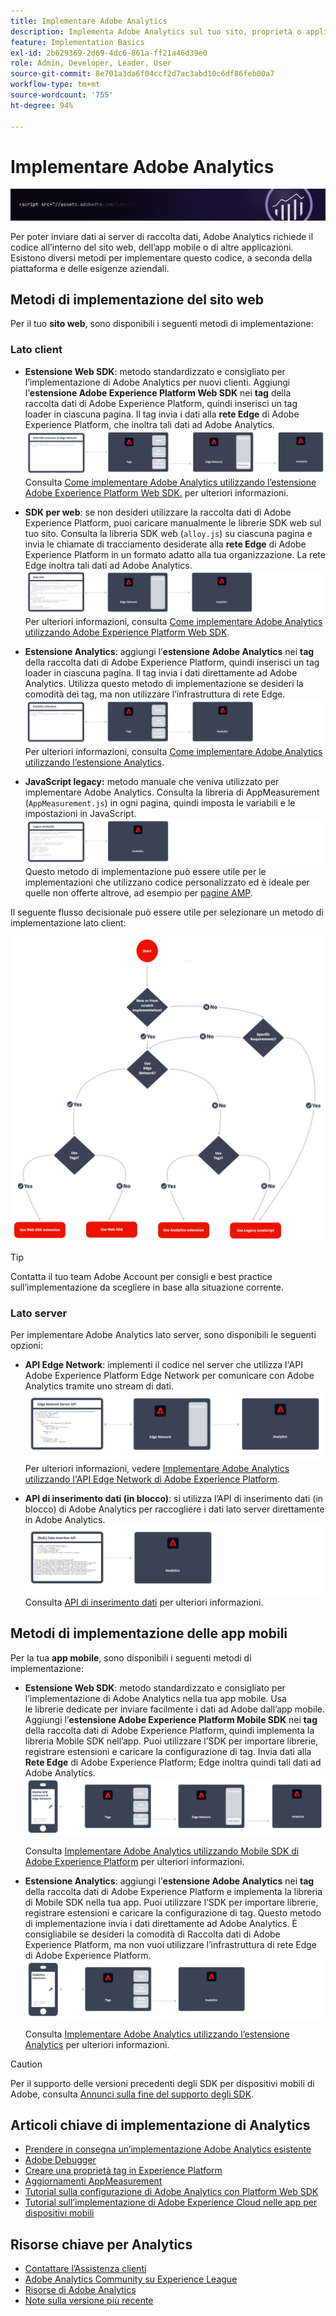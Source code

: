 ```yaml
---
title: Implementare Adobe Analytics
description: Implementa Adobe Analytics sul tuo sito, proprietà o applicazione.
feature: Implementation Basics
exl-id: 2b629369-2d69-4dc6-861a-ff21a46d39e0
role: Admin, Developer, Leader, User
source-git-commit: 8e701a3da6f04ccf2d7ac3abd10c6df86feb00a7
workflow-type: tm+mt
source-wordcount: '755'
ht-degree: 94%

---
```


# Implementare Adobe Analytics

![Banner](../../assets/doc_banner_implement.png)

Per poter inviare dati ai server di raccolta dati, Adobe Analytics richiede il codice all’interno del sito web, dell’app mobile o di altre applicazioni. Esistono diversi metodi per implementare questo codice, a seconda della piattaforma e delle esigenze aziendali.

## Metodi di implementazione del sito web

Per il tuo **sito web**, sono disponibili i seguenti metodi di implementazione:

### Lato client 

* **Estensione Web SDK**: metodo standardizzato e consigliato per l’implementazione di Adobe Analytics per nuovi clienti. Aggiungi l’**estensione Adobe Experience Platform Web SDK** nei **tag** della raccolta dati di Adobe Experience Platform, quindi inserisci un tag loader in ciascuna pagina. Il tag invia i dati alla **rete Edge** di Adobe Experience Platform, che inoltra tali dati ad Adobe Analytics.
  ![Estensione Web SDK](./assets/websdk-extension-implementation.png)
Consulta [Come implementare Adobe Analytics utilizzando l’estensione Adobe Experience Platform Web SDK.](./aep-edge/overview.md) per ulteriori informazioni.

* **SDK per web**: se non desideri utilizzare la raccolta dati di Adobe Experience Platform, puoi caricare manualmente le librerie SDK web sul tuo sito. Consulta la libreria SDK web (`alloy.js`) su ciascuna pagina e invia le chiamate di tracciamento desiderate alla **rete Edge** di Adobe Experience Platform in un formato adatto alla tua organizzazione. La rete Edge inoltra tali dati ad Adobe Analytics.
  ![Web SDK](./assets/websdk-implementation.png)
Per ulteriori informazioni, consulta [Come implementare Adobe Analytics utilizzando Adobe Experience Platform Web SDK](./aep-edge/overview.md).

* **Estensione Analytics**: aggiungi l’**estensione Adobe Analytics** nei **tag** della raccolta dati di Adobe Experience Platform, quindi inserisci un tag loader in ciascuna pagina. Il tag invia i dati direttamente ad Adobe Analytics. Utilizza questo metodo di implementazione se desideri la comodità dei tag, ma non utilizzare l’infrastruttura di rete Edge.
  ![Estensione Adobe Analytics](./assets/analytics-extension-implementation.png)
Per ulteriori informazioni, consulta [Come implementare Adobe Analytics utilizzando l’estensione Analytics](launch/overview.md).

* **JavaScript legacy:** metodo manuale che veniva utilizzato per implementare Adobe Analytics. Consulta la libreria di AppMeasurement (`AppMeasurement.js`) in ogni pagina, quindi imposta le variabili e le impostazioni in JavaScript.
  ![Come implementare Adobe Analytics utilizzando JavaScript legacy](./assets/appmeasurement-implementation.png)
Questo metodo di implementazione può essere utile per le implementazioni che utilizzano codice personalizzato ed è ideale per quelle non offerte altrove, ad esempio per [pagine AMP](other/amp.md).

Il seguente flusso decisionale può essere utile per selezionare un metodo di implementazione lato client:

![Un albero delle decisioni per la selezione di un metodo di implementazione, come descritto in questa sezione.](./assets/decision-tree.png)


>[!TIP]
>
>Contatta il tuo team Adobe Account per consigli e best practice sull’implementazione da scegliere in base alla situazione corrente.

### Lato server

Per implementare Adobe Analytics lato server, sono disponibili le seguenti opzioni:

* **API Edge Network**: implementi il codice nel server che utilizza l&#39;API Adobe Experience Platform Edge Network per comunicare con Adobe Analytics tramite uno stream di dati.
  ![Implementazione lato server](assets/edge-network-server-api.svg)
Per ulteriori informazioni, vedere [Implementare Adobe Analytics utilizzando l&#39;API Edge Network di Adobe Experience Platform](/help/implement/aep-edge/api/overview.md).

* **API di inserimento dati (in blocco)**: si utilizza l’API di inserimento dati (in blocco) di Adobe Analytics per raccogliere i dati lato server direttamente in Adobe Analytics.
  ![API di inserimento dati](assets/analytics-apis.png)
Consulta [API di inserimento dati](../import/c-data-insertion-api/c-data-insertion-api.md) per ulteriori informazioni.

## Metodi di implementazione delle app mobili

Per la tua **app mobile**, sono disponibili i seguenti metodi di implementazione:

* **Estensione Web SDK**: metodo standardizzato e consigliato per l’implementazione di Adobe Analytics nella tua app mobile. Usa le librerie dedicate per inviare facilmente i dati ad Adobe dall’app mobile. Aggiungi l’**estensione Adobe Experience Platform Mobile SDK** nei **tag** della raccolta dati di Adobe Experience Platform, quindi implementa la libreria Mobile SDK nell’app. Puoi utilizzare l’SDK per importare librerie, registrare estensioni e caricare la configurazione di tag. Invia dati alla **Rete Edge** di Adobe Experience Platform; Edge inoltra quindi tali dati ad Adobe Analytics.
  ![Estensione di Mobile SDK](./assets/mobilesdk-extension.png)

  Consulta [Implementare Adobe Analytics utilizzando Mobile SDK di Adobe Experience Platform](../implement/aep-edge/mobile-sdk/overview.md) per ulteriori informazioni.

* **Estensione Analytics**: aggiungi l’**estensione Adobe Analytics** nei **tag** della raccolta dati di Adobe Experience Platform e implementa la libreria di Mobile SDK nella tua app. Puoi utilizzare l’SDK per importare librerie, registrare estensioni e caricare la configurazione di tag. Questo metodo di implementazione invia i dati direttamente ad Adobe Analytics. È consigliabile se desideri la comodità di Raccolta dati di Adobe Experience Platform, ma non vuoi utilizzare l’infrastruttura di rete Edge di Adobe Experience Platform.
  ![Estensione Analytics](./assets/mobilesdk-analytics-extension.png)

  Consulta [Implementare Adobe Analytics utilizzando l’estensione Analytics](../implement/aep-edge/mobile-sdk/overview.md) per ulteriori informazioni.


>[!CAUTION]
>
>Per il supporto delle versioni precedenti degli SDK per dispositivi mobili di Adobe, consulta [Annunci sulla fine del supporto degli SDK](https://developer.adobe.com/client-sdks/resources/sdks-end-of-support/).

## Articoli chiave di implementazione di Analytics

* [Prendere in consegna un’implementazione Adobe Analytics esistente](/help/implement/prepare/existing-implementation.md)
* [Adobe Debugger](validate/debugger.md)
* [Creare una proprietà tag in Experience Platform](launch/create-analytics-property.md)
* [Aggiornamenti AppMeasurement](appmeasurement-updates.md)
* [Tutorial sulla configurazione di Adobe Analytics con Platform Web SDK](https://experienceleague.adobe.com/docs/platform-learn/implement-web-sdk/applications-setup/setup-analytics.html?lang=it)
* [Tutorial sull’implementazione di Adobe Experience Cloud nelle app per dispositivi mobili](https://experienceleague.adobe.com/docs/platform-learn/implement-mobile-sdk/overview.html?lang=it)


## Risorse chiave per Analytics

* [Contattare l’Assistenza clienti](https://experienceleague.adobe.com/it?support-solution=Analytics?lang=it#support)
* [Adobe Analytics Community su Experience League](https://experienceleaguecommunities.adobe.com/t5/adobe-analytics/ct-p/adobe-analytics-community)
* [Risorse di Adobe Analytics](https://experienceleaguecommunities.adobe.com/t5/adobe-analytics-discussions/adobe-analytics-resources/m-p/276666)
* [Note sulla versione più recente](../release-notes/latest.md)

